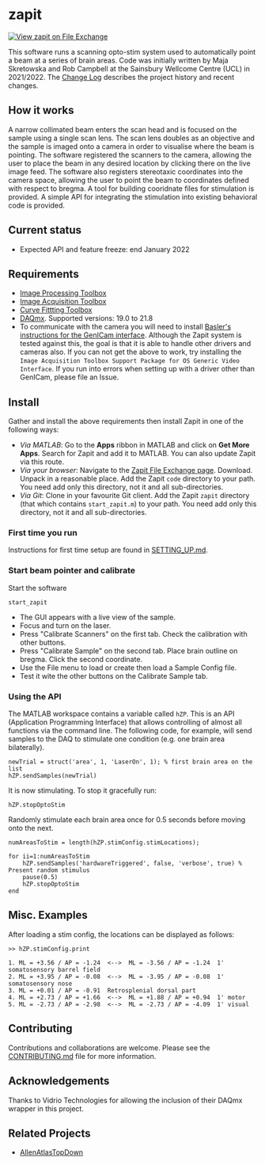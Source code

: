 # zapit
[![View zapit on File Exchange](https://www.mathworks.com/matlabcentral/images/matlab-file-exchange.svg)](https://uk.mathworks.com/matlabcentral/fileexchange/122142-zapit)

This software runs a scanning opto-stim system used to automatically point a beam at a series of brain areas.
Code was initially written by Maja Skretowska and Rob Campbell at the Sainsbury Wellcome Centre (UCL) in 2021/2022.
The [Change Log](CHANGELOG.md) describes the project history and recent changes.

## How it works
A narrow collimated beam enters the scan head and is focused on the sample using a single scan lens.
The scan lens doubles as an objective and the sample is imaged onto a camera in order to visualise where the beam is pointing.
The software registered the scanners to the camera, allowing the user to place the beam in any desired location by clicking there on the live image feed.
The software also registers stereotaxic coordinates into the camera space, allowing the user to point the beam to coordinates defined with respect to bregma. 
A tool for building cooridnate files for stimulation is provided. 
A simple API for integrating the stimulation into existing behavioral code is provided.


## Current status
* Expected API and feature freeze: end January 2022

## Requirements
* [Image Processing Toolbox](https://www.mathworks.com/help/images/index.html)
* [Image Acquisition Toolbox](https://www.mathworks.com/products/image-acquisition.html)
* [Curve Fittting Toolbox](https://www.mathworks.com/help/curvefit/)
* [DAQmx](https://www.ni.com/en-gb/support/downloads/drivers/download.ni-daqmx.html). Supported versions: 19.0 to 21.8
* To communicate with the camera you will need to install [Basler's instructions for the GenICam interface](https://www.baslerweb.com/en/downloads/document-downloads/using-pylon-gentl-producers-for-basler-cameras-with-matlab/).
Although the Zapit system is tested against this, the goal is that it is able to handle other drivers and cameras also.
If you can not get the above to work, try installing the `Image Acquisition Toolbox Support Package for OS Generic Video Interface`.
If you run into errors when setting up with a driver other than GenICam, please file an Issue.


## Install
Gather and install the above requirements then install Zapit in one of the following ways:
* *Via MATLAB*: Go to the **Apps** ribbon in MATLAB and click on **Get More Apps**. Search for Zapit and add it to MATLAB. You can also update Zapit via this route.
* *Via your browser*: Navigate to the [Zapit File Exchange page](https://uk.mathworks.com/matlabcentral/fileexchange/122142-zapit). Download. Unpack in a reasonable place. Add the Zapit `code` directory to your path. You need add only this directory, not it and all sub-directories.
* *Via Git*: Clone in your favourite Git client. Add the Zapit `zapit` directory (that which contains `start_zapit.m`) to your path. You need add only this directory, not it and all sub-directories.


### First time you run
Instructions for first time setup are found in [SETTING_UP.md](SETTING_UP.md).


### Start beam pointer and calibrate
Start the software
```
start_zapit
```

* The GUI appears with a live view of the sample. 
* Focus and turn on the laser. 
* Press "Calibrate Scanners" on the first tab. Check the calibration with other buttons.
* Press "Calibrate Sample" on the second tab. Place brain outline on bregma. Click the second coordinate. 
* Use the File menu to load or create then load a Sample Config file. 
* Test it wite the other buttons on the Calibrate Sample tab. 



### Using the API
The MATLAB workspace contains a variable called `hZP`. 
This is an API (Application Programming Interface) that allows controlling of almost all functions via the command line. 
The following code, for example, will send samples to the DAQ to stimulate one condition (e.g. one brain area bilaterally).

```
newTrial = struct('area', 1, 'LaserOn', 1); % first brain area on the list
hZP.sendSamples(newTrial)
```
It is now stimulating.
To stop it gracefully run:
```
hZP.stopOptoStim
```

Randomly stimulate each brain area once for 0.5 seconds before moving onto the next.
```
numAreasToStim = length(hZP.stimConfig.stimLocations);

for ii=1:numAreasToStim
    hZP.sendSamples('hardwareTriggered', false, 'verbose', true) % Present random stimulus
    pause(0.5)
    hZP.stopOptoStim
end

```

## Misc. Examples
After loading a stim config, the locations can be displayed as follows:
```
>> hZP.stimConfig.print

1. ML = +3.56 / AP = -1.24  <-->  ML = -3.56 / AP = -1.24  1' somatosensory barrel field
2. ML = +3.95 / AP = -0.08  <-->  ML = -3.95 / AP = -0.08  1' somatosensory nose
3. ML = +0.01 / AP = -0.91  Retrosplenial dorsal part
4. ML = +2.73 / AP = +1.66  <-->  ML = +1.88 / AP = +0.94  1' motor 
5. ML = -2.73 / AP = -2.98  <-->  ML = -2.73 / AP = -4.09  1' visual 
```



## Contributing
Contributions and collaborations are welcome.
Please see the [CONTRIBUTING.md](CONTRIBUTING.md) file for more information.


## Acknowledgements
Thanks to Vidrio Technologies for allowing the inclusion of their DAQmx wrapper in this project.


## Related Projects
* [AllenAtlasTopDown](https://github.com/raacampbell/AllenAtlasTopDown)

